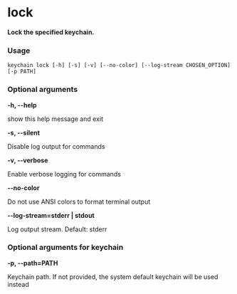 
lock
====


**Lock the specified keychain.**
### Usage


``keychain lock [-h] [-s] [-v] [--no-color] [--log-stream CHOSEN_OPTION] [-p PATH]  ``
### Optional arguments


**-h, --help**

show this help message and exit

**-s, --silent**

Disable log output for commands

**-v, --verbose**

Enable verbose logging for commands

**--no-color**

Do not use ANSI colors to format terminal output

**--log-stream=stderr | stdout**

Log output stream. Default: stderr
### Optional arguments for keychain


**-p, --path=PATH**

Keychain path. If not provided, the system default keychain will be used instead